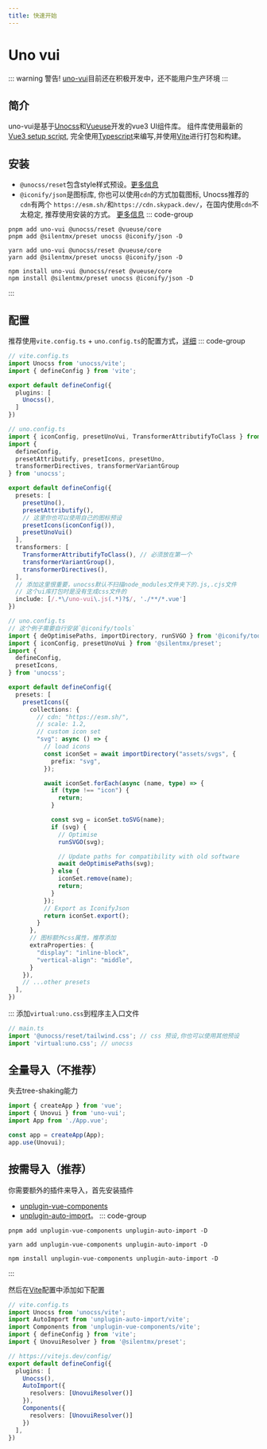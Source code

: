 ```yaml
---
title: 快速开始
---
```


# Uno vui
::: warning 警告!
[uno-vui](https://github.com/silentmx/uno-vui)目前还在积极开发中，还不能用户生产环境
:::

## 简介
uno-vui是基于[Unocss](https://unocss.dev)和[Vueuse](https://vueuse.org)开发的vue3 UI组件库。
组件库使用最新的[Vue3 setup script](https://cn.vuejs.org/guide/typescript/composition-api.html),
完全使用[Typescript](https://www.typescriptlang.org/)来编写,并使用[Vite](https://cn.vitejs.dev/)进行打包和构建。

## 安装
- `@unocss/reset`包含style样式预设。[更多信息](https://unocss.dev/guide/style-reset)
- `@iconify/json`是图标库, 你也可以使用`cdn`的方式加载图标, Unocss推荐的`cdn`有两个
`https://esm.sh/`和`https://cdn.skypack.dev/`，在国内使用`cdn`不太稳定, 推荐使用安装的方式。
[更多信息](https://unocss.dev/presets/icons)
::: code-group
```shell [pnpm]
pnpm add uno-vui @unocss/reset @vueuse/core
pnpm add @silentmx/preset unocss @iconify/json -D
```

```shell [yarn]
yarn add uno-vui @unocss/reset @vueuse/core
yarn add @silentmx/preset unocss @iconify/json -D
```

```shell [npm]
npm install uno-vui @unocss/reset @vueuse/core
npm install @silentmx/preset unocss @iconify/json -D
```
:::

## 配置
推荐使用`vite.config.ts` + `uno.config.ts`的配置方式，[详细](https://unocss.dev/integrations/vite)
::: code-group
```ts [vite.config.ts] {7}
// vite.config.ts
import Unocss from 'unocss/vite';
import { defineConfig } from 'vite';

export default defineConfig({
  plugins: [
    Unocss(),
  ]
})
```

```ts [uno.config.ts] {2,13-15,18,21-24}
// uno.config.ts
import { iconConfig, presetUnoVui, TransformerAttributifyToClass } from '@silentmx/preset';
import {
  defineConfig,
  presetAttributify, presetIcons, presetUno,
  transformerDirectives, transformerVariantGroup
} from 'unocss';

export default defineConfig({
  presets: [
    presetUno(),
    presetAttributify(),
    // 这里你也可以使用自己的图标预设
    presetIcons(iconConfig()),
    presetUnoVui()
  ],
  transformers: [
    TransformerAttributifyToClass(), // 必须放在第一个
    transformerVariantGroup(),
    transformerDirectives(),
  ],
  // 添加这里恨重要，unocss默认不扫描node_modules文件夹下的.js,.cjs文件
  // 这个ui库打包时是没有生成css文件的
  include: [/.*\/uno-vui\.js(.*)?$/, './**/*.vue']
})
```

```ts [uno.config.ts+custom icon preset] {2,14-15}
// uno.config.ts
// 这个例子需要自行安装`@iconify/tools`
import { deOptimisePaths, importDirectory, runSVGO } from '@iconify/tools';
import { iconConfig, presetUnoVui } from '@silentmx/preset';
import {
  defineConfig,
  presetIcons,
} from 'unocss';

export default defineConfig({
  presets: [
    presetIcons({
      collections: {
        // cdn: "https://esm.sh/",
        // scale: 1.2,
        // custom icon set
        "svg": async () => {
          // load icons
          const iconSet = await importDirectory("assets/svgs", {
            prefix: "svg",
          });

          await iconSet.forEach(async (name, type) => {
            if (type !== "icon") {
              return;
            }

            const svg = iconSet.toSVG(name);
            if (svg) {
              // Optimise
              runSVGO(svg);

              // Update paths for compatibility with old software
              await deOptimisePaths(svg);
            } else {
              iconSet.remove(name);
              return;
            }
          });
          // Export as IconifyJson
          return iconSet.export();
        }
      },
      // 图标额外css属性，推荐添加
      extraProperties: {
        "display": "inline-block",
        "vertical-align": "middle",
      }
    }),
    // ...other presets
  ],
})
```
:::
添加`virtual:uno.css`到程序主入口文件
```ts
// main.ts
import '@unocss/reset/tailwind.css'; // css 预设,你也可以使用其他预设
import 'virtual:uno.css'; // unocss
```

## 全量导入（不推荐）
失去tree-shaking能力
```ts {2,5}
import { createApp } from 'vue';
import { Unovui } from 'uno-vui';
import App from './App.vue';

const app = createApp(App);
app.use(Unovui);
```

## 按需导入（推荐）
你需要额外的插件来导入，首先安装插件
- [unplugin-vue-components](https://github.com/antfu/unplugin-vue-components)
- [unplugin-auto-import](https://github.com/antfu/unplugin-auto-import)。
::: code-group
```shell [pnpm]
pnpm add unplugin-vue-components unplugin-auto-import -D
```

```shell [yarn]
yarn add unplugin-vue-components unplugin-auto-import -D
```

```shell [npm]
npm install unplugin-vue-components unplugin-auto-import -D
```
:::

然后在[Vite](https://cn.vitejs.dev/)配置中添加如下配置
```ts {3-4,6,13,16}
// vite.config.ts
import Unocss from 'unocss/vite';
import AutoImport from 'unplugin-auto-import/vite';
import Components from 'unplugin-vue-components/vite';
import { defineConfig } from 'vite';
import { UnovuiResolver } from '@silentmx/preset';

// https://vitejs.dev/config/
export default defineConfig({
  plugins: [
    Unocss(),
    AutoImport({
      resolvers: [UnovuiResolver()]
    }),
    Components({
      resolvers: [UnovuiResolver()]
    })
  ],
})
```
